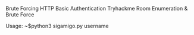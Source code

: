 Brute Forcing HTTP Basic Authentication
Tryhackme Room Enumeration & Brute Force


Usage:
~$python3 sigamigo.py username  
